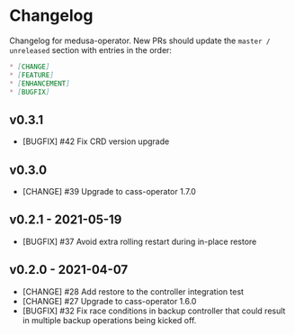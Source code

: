 # Changelog

Changelog for medusa-operator. New PRs should update the `master / unreleased` section with entries in the order:

```markdown
* [CHANGE]
* [FEATURE]
* [ENHANCEMENT]
* [BUGFIX]
```

## v0.3.1
* [BUGFIX] #42 Fix CRD version upgrade

## v0.3.0
* [CHANGE] #39 Upgrade to cass-operator 1.7.0

## v0.2.1 - 2021-05-19
* [BUGFIX] #37 Avoid extra rolling restart during in-place restore

## v0.2.0 - 2021-04-07

* [CHANGE] #28 Add restore to the controller integration test
* [CHANGE] #27 Upgrade to cass-operator 1.6.0
* [BUGFIX] #32 Fix race conditions in backup controller that could result in multiple backup operations being kicked off.

